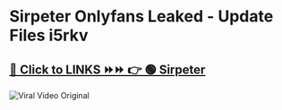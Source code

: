 
 # Sirpeter Onlyfans Leaked - Update Files i5rkv

## <h2><a href="https://clipsfans.com/Sirpeter&ref=git">🔗 Click to LINKS ⏩⏩ 👉 🟢 Sirpeter </a></h2>

<a href="https://clipsfans.com/Sirpeter&ref=git" rel="nofollow" data-target="animated-image.originalLink"><img src="https://i.ibb.co.com/xMMVF88/686577567.gif" alt="Viral Video Original" style="max-width: 100%; display: inline-block;" data-target="animated-image.originalImage"></a>

